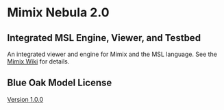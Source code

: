 Mimix Nebula 2.0
================


## Integrated MSL Engine, Viewer, and Testbed

An integrated viewer and engine for Mimix and the MSL language. See the [Mimix Wiki](http://wiki.mimix.io) for details.


## Blue Oak Model License

[Version 1.0.0](https://blueoakcouncil.org/license/1.0.0)

